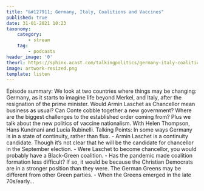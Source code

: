 ```yaml
---
title: "&#127911; Germany, Italy, Coalitions and Vaccines"
published: true
date: 31-01-2021 10:23
taxonomy:
    category:
        - stream
    tag:
        - podcasts
header_image: '0'
theurl: https://sphinx.acast.com/talkingpolitics/germany-italy-coalitionsandvaccines/media.mp3?tk=eyJ0ayI6ImRlZmF1bHQiLCJhZHMiOnRydWUsInNwb25zIjp0cnVlLCJpbiI6Imh0dHBzOi8vYXRlYW0tcGVnYXN1cy1hc3NldHMtYnVja2V0LXByb2QuczMuZXUtd2VzdC0xLmFtYXpvbmF3cy5jb20vOWEwM2ZlOWUtMWZmMC00ZGNjLWIzZjYtNTBiZDFmMDE2ZWE0L2F1ZGlvL3B1YmxpY2ludHJvLWtraTg1ZTJ5LXRwX3B1YmxpY19mZWVkX2ludHJvXzFfLm1wMyIsInN0YXR1cyI6InB1YmxpYyJ9&sig=1UGq0z0GwPZdoKlDBFaApkG--HsORmsT8DB9KuUY0Sg
image: artwork-resized.png
template: listen
--- 
```

Episode summary: We look at two countries where things may be changing: Germany, as it starts to imagine life beyond Merkel, and Italy, after the resignation of the prime minister. Would Armin Laschet as Chancellor mean business as usual? Can Conte cobble together a new government? Where are the biggest challenges to the established order coming from? Plus we talk about the new politics of vaccine nationalism. With Helen Thompson, Hans Kundnani and Lucia Rubinelli. Talking Points: In some ways Germany is in a state of continuity, rather than flux. - Armin Laschet is a continuity candidate. Though it’s not clear that he will be the candidate for chancellor in the September election. - Were Laschet to become chancellor, you would probably have a Black-Green coalition. - Has the pandemic made coalition formation less difficult? If so, it would be because the Christian Democrats are in a stronger position than they were. The German Greens may be different from other Green parties. - When the Greens emerged in the late 70s/early…
